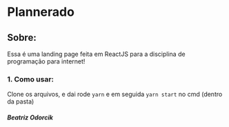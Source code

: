 # Plannerado

## Sobre:
Essa é uma landing page feita em ReactJS para a disciplina de programação para internet!

### 1. Como usar:
Clone os arquivos, e dai rode ```yarn``` e em seguida ```yarn start``` no cmd (dentro da pasta)

##### Beatriz Odorcik
